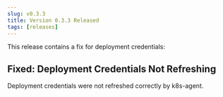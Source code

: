 ```yaml
---
slug: v0.3.3
title: Version 0.3.3 Released
tags: [releases]
---
```


This release contains a fix for deployment credentials:

<!-- truncate -->

## Fixed: Deployment Credentials Not Refreshing

Deployment credentials were not refreshed correctly by k8s-agent.
